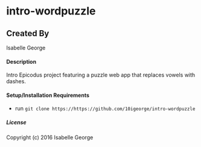 # intro-wordpuzzle

## Created By
Isabelle George

#### Description
Intro Epicodus project featuring a puzzle web app that replaces vowels with dashes.

#### Setup/Installation Requirements

* run `git clone https://https://github.com/10igeorge/intro-wordpuzzle`

##### License

Copyright (c) 2016 Isabelle George
